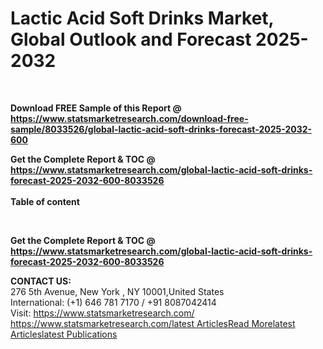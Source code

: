 <h1>Lactic Acid Soft Drinks Market, Global Outlook and Forecast 2025-2032</h1><br/><p><strong>Download FREE Sample of this Report @ <a href="https://www.statsmarketresearch.com/download-free-sample/8033526/global-lactic-acid-soft-drinks-forecast-2025-2032-600">https://www.statsmarketresearch.com/download-free-sample/8033526/global-lactic-acid-soft-drinks-forecast-2025-2032-600</a></strong></p><div><b>Get the Complete Report & TOC @ <a href="https://www.statsmarketresearch.com/global-lactic-acid-soft-drinks-forecast-2025-2032-600-8033526">https://www.statsmarketresearch.com/global-lactic-acid-soft-drinks-forecast-2025-2032-600-8033526</a></b></div><br><b>Table of content</b><p><br><div><b>Get the Complete Report & TOC @ <a href="https://www.statsmarketresearch.com/global-lactic-acid-soft-drinks-forecast-2025-2032-600-8033526">https://www.statsmarketresearch.com/global-lactic-acid-soft-drinks-forecast-2025-2032-600-8033526</a></b></div></p> <b>CONTACT US:</b><br>276 5th Avenue, New York , NY 10001,United States<br>International: (+1) 646 781 7170 / +91 8087042414<br>Visit: <a href="https://www.statsmarketresearch.com/">https://www.statsmarketresearch.com/</a><br><a href="https://gyeongbokgung.com">https://www.statsmarketresearch.com/</a><a href="https://hallyeomaritime.com">latest Articles</a><a href="https://jingwansa.com">Read More</a><a href=https://nguoiviet.jp/">latest Articles</a><a href="https://www.intelmarketresearch.com/">latest Publications</a>